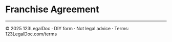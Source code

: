 # Franchise Agreement

---

© 2025 123LegalDoc · DIY form · Not legal advice · Terms: 123LegalDoc.com/terms
